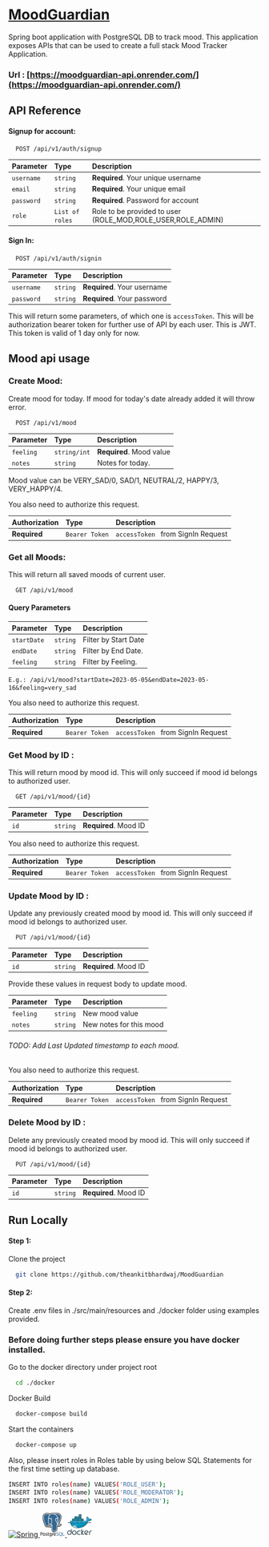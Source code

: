 # [MoodGuardian](https://moodguardian-api.onrender.com/)
Spring boot application with PostgreSQL DB to track mood. 
This application exposes APIs that can be used to create a full stack Mood Tracker Application.

### Url : [https://moodguardian-api.onrender.com/](https://moodguardian-api.onrender.com/)
## API Reference

#### Signup for account:

```http
  POST /api/v1/auth/signup
```

| Parameter | Type     | Description                |
| :-------- | :------- | :------------------------- |
| `username` | `string` | **Required**. Your unique username |
| `email` | `string` | **Required**. Your unique email |
| `password` | `string` | **Required**. Password  for account |
| `role` | `List of roles` |  Role to be provided to user (ROLE_MOD,ROLE_USER,ROLE_ADMIN) |

#### Sign In:

```http
  POST /api/v1/auth/signin
```

| Parameter | Type     | Description                       |
| :-------- | :------- | :-------------------------------- |
| `username`      | `string` | **Required**. Your username |
| `password`      | `string` | **Required**. Your password |

This will return some parameters, of which one is `accessToken`. This will be authorization bearer token for further use of API by each user. This is JWT. This token is valid of 1 day only for now.

## Mood api usage

### Create Mood:
Create mood for today. If mood for today's date already added it will throw error.

```http
  POST /api/v1/mood
```
| Parameter | Type         | Description                       |
| :-------- |:-------------| :-------------------------------- |
| `feeling`      | `string/int` | **Required**. Mood value |
| `notes`      | `string`     |  Notes for today. |

Mood value can be VERY_SAD/0, SAD/1, NEUTRAL/2, HAPPY/3, VERY_HAPPY/4.

You also need to authorize this request.

| Authorization | Type     | Description                       |
| :-------- | :------- | :-------------------------------- |
| **Required**      | `Bearer Token` | `accessToken ` from SignIn Request |


### Get all Moods:
This will return all saved moods of current user.

```http
  GET /api/v1/mood
```

#### Query Parameters

| Parameter   | Type     | Description          |
|:------------| :------- |:---------------------|
| `startDate` | `string` | Filter by Start Date |
| `endDate`   | `string` | Filter by End Date.  |
| `feeling`   | `string` | Filter by Feeling.   |

```
E.g.: /api/v1/mood?startDate=2023-05-05&endDate=2023-05-16&feeling=very_sad
```

You also need to authorize this request.

| Authorization | Type     | Description                       |
| :-------- | :------- | :-------------------------------- |
| **Required**      | `Bearer Token` | `accessToken ` from SignIn Request |

### Get Mood by ID :
This will return mood by mood id. This will only succeed if mood id belongs to authorized user.

```http
  GET /api/v1/mood/{id}
```

| Parameter | Type     | Description                       |
| :-------- | :------- | :-------------------------------- |
| `id`      | `string` | **Required**. Mood ID |

You also need to authorize this request.

| Authorization | Type     | Description                       |
| :-------- | :------- | :-------------------------------- |
| **Required**      | `Bearer Token` | `accessToken ` from SignIn Request |

### Update Mood by ID :
Update any previously created mood by mood id. This will only succeed if mood id belongs to authorized user.

```http
  PUT /api/v1/mood/{id}
```
| Parameter | Type     | Description                       |
| :-------- | :------- | :-------------------------------- |
| `id`      | `string` | **Required**. Mood ID |

Provide these values in request body to update mood.

| Parameter | Type     | Description             |
| :-------- | :------- |:------------------------|
| `feeling`      | `string` | New mood value          |
| `notes`      | `string` | New notes for this mood |


###### TODO: Add Last Updated timestamp to each mood. 

You also need to authorize this request.

| Authorization | Type     | Description                       |
| :-------- | :------- | :-------------------------------- |
| **Required**      | `Bearer Token` | `accessToken ` from SignIn Request |

### Delete Mood by ID :
Delete any previously created mood by mood id. This will only succeed if mood id belongs to authorized user.

```http
  PUT /api/v1/mood/{id}
```
| Parameter | Type     | Description                       |
| :-------- | :------- | :-------------------------------- |
| `id`      | `string` | **Required**. Mood ID |



## Run Locally

#### Step 1: 
Clone the project

```bash
  git clone https://github.com/theankitbhardwaj/MoodGuardian
```

#### Step 2: 
Create .env files in ./src/main/resources and ./docker folder using examples provided.


### Before doing further steps please ensure you have docker installed.

Go to the docker directory under project root

```bash
  cd ./docker
```

Docker Build

```bash
  docker-compose build
```

Start the containers

```bash
  docker-compose up
```

Also, please insert roles in Roles table by using below SQL Statements for the first time setting up database.
```bash
INSERT INTO roles(name) VALUES('ROLE_USER');
INSERT INTO roles(name) VALUES('ROLE_MODERATOR');
INSERT INTO roles(name) VALUES('ROLE_ADMIN');
```
<a href="https://spring.io/" target="blank">
<img style="float: middle" src="https://www.vectorlogo.zone/logos/springio/springio-icon.svg" alt="Spring" height="50" width="50" />
</a>
<a href="https://www.postgresql.org" target="blank">
<img style="float: middle" src="https://raw.githubusercontent.com/devicons/devicon/master/icons/postgresql/postgresql-original-wordmark.svg" alt="PostgreSQL" height="50" width="50" />
</a>
<a href="https://www.docker.com/" target="blank">
<img style="float: middle" src="https://raw.githubusercontent.com/devicons/devicon/master/icons/docker/docker-original-wordmark.svg" alt="Docker" height="50" width="50" />
</a>
